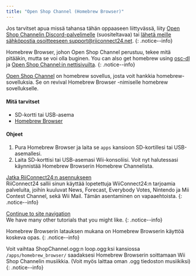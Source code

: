 ```yaml
---
title: "Open Shop Channel (Homebrew Browser)"
---
```


Jos tarvitset apua missä tahansa tähän oppaaseen liittyvässä, liity [Open Shop Channelin Discord-palvelimelle](https://discord.gg/osc) (suositeltavaa) tai [ lähetä meille sähköpostia osoitteeseen support@riiconnect24.net](mailto:support@riiconnect24.net).
{: .notice--info}

Homebrew Browser, johon Open Shop Channel perustuu, tekee mitä pitääkin, mutta se voi olla buginen. You can also get homebrew using [osc-dl](https://github.com/dhtdht020/osc-dl/releases/latest) ja [Open Shop Channel:in nettisivuilta](https://oscwii.org/).
{: .notice--info}

[Open Shop Channel](https://oscwii.org/) on homebrew sovellus, josta voit hankkia homebrew-sovelluksia. Se on revival Homebrew Browser -nimiselle homebrew sovellukselle.

#### Mitä tarvitset
* SD-kortti tai USB-asema
* [Homebrew Browser](/assets/files/homebrew_browser_v0.3.9e.zip)

#### Ohjeet

1. Pura Homebrew Browser ja laita se `apps` kansioon SD-kortillesi tai USB-asemallesi.
2. Laita SD-korttisi tai USB-asemasi Wii-konsoliisi. Voit nyt halutessasi käynnistää Homebrew Browserin Homebrew Channelista.

[Jatka RiiConnect24:n asennukseen](riiconnect24)<br> RiiConnect24 sallii sinun käyttää lopetettuja WiiConnect24:n tarjoamia palveluita, joihin kuuluvat News, Forecast, Everybody Votes, Nintendo ja Mii Contest Channel, sekä Wii Mail. Tämän asentaminen on vapaaehtoista.
{: .notice--info}

[Continue to site navigation](site-navigation)<br> We have many other tutorials that you might like.
{: .notice--info}

Homebrew Browserin latauksen mukana on Homebrew Browserin käyttöä koskeva opas.
{: .notice--info}

Voit vaihtaa ShopChannel.ogg:n loop.ogg:ksi kansiossa `/apps/homebrew_browser/` saadaksesi Homebrew Browserin soittamaan Wii Shop Channelin musiikkia. (Voit myös laittaa oman .ogg tiedoston musiikiksi)
{: .notice--info}
